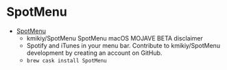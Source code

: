 # SpotMenu
- [SpotMenu](https://github.com/kmikiy/SpotMenu)
  -  kmikiy/SpotMenu SpotMenu  macOS MOJAVE BETA disclaimer
  - Spotify and iTunes in your menu bar. Contribute to kmikiy/SpotMenu development by creating an account on GitHub.
  - `brew cask install SpotMenu`
